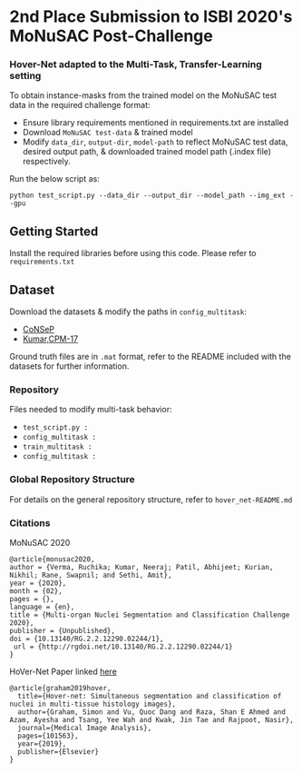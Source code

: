 # 2nd Place Submission to ISBI 2020's MoNuSAC Post-Challenge
### Hover-Net adapted to the Multi-Task, Transfer-Learning setting

To obtain instance-masks from the trained model on the MoNuSAC test data in the required challenge format:

- Ensure library requirements mentioned in requirements.txt are installed
- Download `MoNuSAC test-data` & trained model
- Modify `data_dir`, `output-dir`, `model-path` to reflect MoNuSAC test data, desired output path, & downloaded trained model path (.index file) respectively. 

Run the below script as:
```
python test_script.py --data_dir --output_dir --model_path --img_ext --gpu

```


## Getting Started

Install the required libraries before using this code. Please refer to `requirements.txt`



## Dataset
Download the datasets & modify the paths in `config_multitask`:
- [CoNSeP](https://warwick.ac.uk/fac/sci/dcs/research/tia/data/hovernet/)
- [Kumar,CPM-17](https://drive.google.com/open?id=1l55cv3DuY-f7-JotDN7N5nbNnjbLWchK)

Ground truth files are in `.mat` format, refer to the README included with the datasets for further information.

### Repository 

Files needed to modify multi-task behavior:
- `test_script.py :` 
- `config_multitask :` 
- `train_multitask :` 
- `config_multitask :` 


### Global Repository Structure 

For details on the general repository structure, refer to `hover_net-README.md` 

### Citations

MoNuSAC 2020

```
@article{monusac2020,
author = {Verma, Ruchika; Kumar, Neeraj; Patil, Abhijeet; Kurian, Nikhil; Rane, Swapnil; and Sethi, Amit},
year = {2020},
month = {02},
pages = {},
language = {en},
title = {Multi-organ Nuclei Segmentation and Classification Challenge 2020},
publisher = {Unpublished},
doi = {10.13140/RG.2.2.12290.02244/1},
 url = {http://rgdoi.net/10.13140/RG.2.2.12290.02244/1}
}
```
HoVer-Net Paper linked [here](https://arxiv.org/abs/1812.06499)
```
@article{graham2019hover,
  title={Hover-net: Simultaneous segmentation and classification of nuclei in multi-tissue histology images},
  author={Graham, Simon and Vu, Quoc Dang and Raza, Shan E Ahmed and Azam, Ayesha and Tsang, Yee Wah and Kwak, Jin Tae and Rajpoot, Nasir},
  journal={Medical Image Analysis},
  pages={101563},
  year={2019},
  publisher={Elsevier}
}
```
